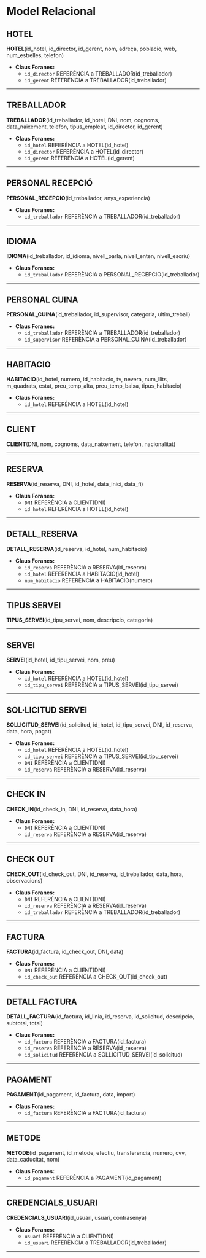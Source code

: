 # Model Relacional

## HOTEL
**HOTEL**(id_hotel, id_director, id_gerent, nom, adreça, poblacio, web, num_estrelles, telefon)  
- **Claus Foranes:**  
  - `id_director` REFERÈNCIA a TREBALLADOR(id_treballador)
  - `id_gerent` REFERÈNCIA a TREBALLADOR(id_treballador)

---

## TREBALLADOR
**TREBALLADOR**(id_treballador, id_hotel, DNI, nom, cognoms, data_naixement, telefon, tipus_empleat, id_director, id_gerent)  
- **Claus Foranes:**  
  - `id_hotel` REFERÈNCIA a HOTEL(id_hotel)
  - `id_director` REFERÈNCIA a HOTEL(id_director)
  - `id_gerent` REFERÈNCIA a HOTEL(id_gerent)

---

## PERSONAL RECEPCIÓ
**PERSONAL_RECEPCIO**(id_treballador, anys_experiencia)  
- **Claus Foranes:**  
  - `id_treballador` REFERÈNCIA a TREBALLADOR(id_treballador)

---

## IDIOMA
**IDIOMA**(id_treballador, id_idioma, nivell_parla, nivell_enten, nivell_escriu)  
- **Claus Foranes:**  
  - `id_treballador` REFERÈNCIA a PERSONAL_RECEPCIO(id_treballador)

---

## PERSONAL CUINA
**PERSONAL_CUINA**(id_treballador, id_supervisor, categoria, ultim_treball)  
- **Claus Foranes:**  
  - `id_treballador` REFERÈNCIA a TREBALLADOR(id_treballador)
  - `id_supervisor` REFERÈNCIA a PERSONAL_CUINA(id_treballador)

---

## HABITACIO
**HABITACIO**(id_hotel, numero, id_habitacio, tv, nevera, num_llits, m_quadrats, estat, preu_temp_alta, preu_temp_baixa, tipus_habitacio)  
- **Claus Foranes:**  
  - `id_hotel` REFERÈNCIA a HOTEL(id_hotel)

---

## CLIENT
**CLIENT**(DNI, nom, cognoms, data_naixement, telefon, nacionalitat)

---

## RESERVA
**RESERVA**(id_reserva, DNI, id_hotel, data_inici, data_fi)  
- **Claus Foranes:**  
  - `DNI` REFERÈNCIA a CLIENT(DNI)
  - `id_hotel` REFERÈNCIA a HOTEL(id_hotel)

---

## DETALL_RESERVA
**DETALL_RESERVA**(id_reserva, id_hotel, num_habitacio)  
- **Claus Foranes:**  
  - `id_reserva` REFERÈNCIA a RESERVA(id_reserva)
  - `id_hotel` REFERÈNCIA a HABITACIO(id_hotel)
  - `num_habitacio` REFERÈNCIA a HABITACIO(numero)

---

## TIPUS SERVEI
**TIPUS_SERVEI**(id_tipu_servei, nom, descripcio, categoria)

---

## SERVEI
**SERVEI**(id_hotel, id_tipu_servei, nom, preu)  
- **Claus Foranes:**  
  - `id_hotel` REFERÈNCIA a HOTEL(id_hotel)
  - `id_tipu_servei` REFERÈNCIA a TIPUS_SERVEI(id_tipu_servei)

---

## SOL·LICITUD SERVEI
**SOLLICITUD_SERVEI**(id_solicitud, id_hotel, id_tipu_servei, DNI, id_reserva, data, hora, pagat)  
- **Claus Foranes:**  
  - `id_hotel` REFERÈNCIA a HOTEL(id_hotel)
  - `id_tipu_servei` REFERÈNCIA a TIPUS_SERVEI(id_tipu_servei)
  - `DNI` REFERÈNCIA a CLIENT(DNI)
  - `id_reserva` REFERÈNCIA a RESERVA(id_reserva)

---

## CHECK IN
**CHECK_IN**(id_check_in, DNI, id_reserva, data_hora)  
- **Claus Foranes:**  
  - `DNI` REFERÈNCIA a CLIENT(DNI)
  - `id_reserva` REFERÈNCIA a RESERVA(id_reserva)

---

## CHECK OUT
**CHECK_OUT**(id_check_out, DNI, id_reserva, id_treballador, data, hora, observacions)  
- **Claus Foranes:**  
  - `DNI` REFERÈNCIA a CLIENT(DNI)
  - `id_reserva` REFERÈNCIA a RESERVA(id_reserva)
  - `id_treballador` REFERÈNCIA a TREBALLADOR(id_treballador)

---

## FACTURA
**FACTURA**(id_factura, id_check_out, DNI, data)  
- **Claus Foranes:**  
  - `DNI` REFERÈNCIA a CLIENT(DNI)
  - `id_check_out` REFERÈNCIA a CHECK_OUT(id_check_out)

---

## DETALL FACTURA
**DETALL_FACTURA**(id_factura, id_linia, id_reserva, id_solicitud, descripcio, subtotal, total)  
- **Claus Foranes:**  
  - `id_factura` REFERÈNCIA a FACTURA(id_factura)
  - `id_reserva` REFERÈNCIA a RESERVA(id_reserva)
  - `id_solicitud` REFERÈNCIA a SOLLICITUD_SERVEI(id_solicitud)

---

## PAGAMENT
**PAGAMENT**(id_pagament, id_factura, data, import)  
- **Claus Foranes:**  
  - `id_factura` REFERÈNCIA a FACTURA(id_factura)

---

## METODE
**METODE**(id_pagament, id_metode, efectiu, transferencia, numero, cvv, data_caducitat, nom)  
- **Claus Foranes:**  
  - `id_pagament` REFERÈNCIA a PAGAMENT(id_pagament)

---

## CREDENCIALS_USUARI
**CREDENCIALS_USUARI**(id_usuari, usuari, contrasenya)  
- **Claus Foranes:**  
  - `usuari` REFERÈNCIA a CLIENT(DNI)
  - `id_usuari` REFERÈNCIA a TREBALLADOR(id_treballador)

---

